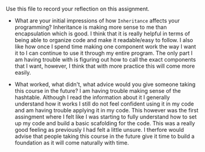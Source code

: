 Use this file to record your reflection on this assignment.

- What are your initial impressions of how `Inheritance` affects your programming?
Inheritance is making more sense to me than encapsulation which is good. I think that it is really helpful in terms of being able to organize code and make it readable/easy to follow. I also like how once I spend time making one component work the way I want it to I can continue to use it through my entire program. The only part I am having trouble with is figuring out how to call the exact components that I want, however, I think that with more practice this will come more easily. 

- What worked, what didn't, what advice would you give someone taking this course in the future?
I am having trouble making sense of the hashtable. Although I read the information about it I generally understand how it works I still do not feel confident using it in my code and am having trouble applying it in my code. This however was the first assingment where I felt like I was starting to fully understand how to set up my code and build a basic scafolding for the code. This was a really good feeling as previously I had felt a little unsure. I therfore would advise that people taking this course in the future give it time to build a foundation as it will come naturally with time. 